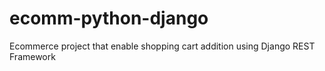 # ecomm-python-django
Ecommerce project that enable shopping cart addition using Django REST Framework
